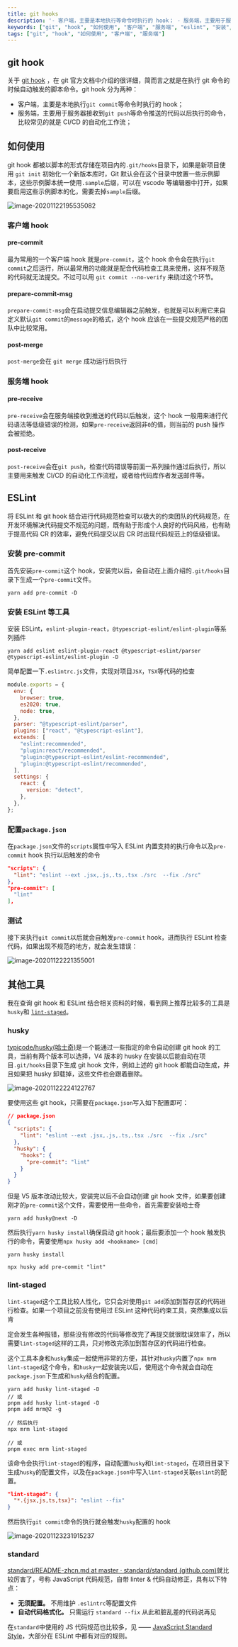 ```yaml
---
title: git hooks
description: '- 客户端，主要是本地执行等命令时执行的 hook； - 服务端，主要用于服务器接收到等命令推送的代码以后执行的命令，比较常见的就是 CI/CD 的自动化工作流；'
keywords: ["git", "hook", "如何使用", "客户端", "服务端", "eslint", "安装", "pre-commit"]
tags: ["git", "hook", "如何使用", "客户端", "服务端"]
---
```


## git hook

关于 [git hook](https://git-scm.com/book/zh/v2/%E8%87%AA%E5%AE%9A%E4%B9%89-Git-Git-%E9%92%A9%E5%AD%90) ，在 git 官方文档中介绍的很详细，简而言之就是在执行 git 命令的时候自动触发的脚本命令。git hook 分为两种：

- 客户端，主要是本地执行`git commit`等命令时执行的 hook；
- 服务端，主要用于服务器接收到`git push`等命令推送的代码以后执行的命令，比较常见的就是 CI/CD 的自动化工作流；

## 如何使用

git hook 都被以脚本的形式存储在项目内的`.git/hooks`目录下，如果是新项目使用 `git init` 初始化一个新版本库时，Git 默认会在这个目录中放置一些示例脚本，这些示例脚本统一使用`.sample`后缀，可以在 vscode 等编辑器中打开，如果要启用这些示例脚本的化，需要去掉`sample`后缀。

![image-20201122195535082](../../public/images/image-20201122195535082.png)

### 客户端 hook

#### pre-commit

最为常用的一个客户端 hook 就是`pre-commit`，这个 hook 命令会在执行`git commit`之后运行，所以最常用的功能就是配合代码检查工具来使用，这样不规范的代码就无法提交。不过可以用 `git commit --no-verify` 来绕过这个环节。

#### prepare-commit-msg

`prepare-commit-msg`会在启动提交信息编辑器之前触发，也就是可以利用它来自定义默认`git commit`的`message`的格式，这个 hook 应该在一些提交规范严格的团队中比较常用。

#### post-merge

`post-merge`会在 `git merge` 成功运行后执行

### 服务端 hook

#### pre-receive

`pre-receive`会在服务端接收到推送的代码以后触发，这个 hook 一般用来进行代码语法等低级错误的检测，如果`pre-receive`返回非`0`的值，则当前的 push 操作会被拒绝。

#### post-receive

`post-receive`会在`git push`，检查代码错误等前面一系列操作通过后执行，所以主要用来触发 CI/CD 的自动化工作流程，或者给代码库作者发送邮件等。

## ESLint

将 ESLint 和 git hook 结合进行代码规范检查可以极大的约束团队的代码规范，在开发环境解决代码提交不规范的问题，既有助于形成个人良好的代码风格，也有助于提高代码 CR 的效率，避免代码提交以后 CR 时出现代码规范上的低级错误。

### 安装 pre-commit

首先安装`pre-commit`这个 hook，安装完以后，会自动在上面介绍的`.git/hooks`目录下生成一个`pre-commit`文件。

```shell
yarn add pre-commit -D
```

### 安装 ESLint 等工具

安装 ESLint，`eslint-plugin-react`，`@typescript-eslint/eslint-plugin`等系列插件

```shell
yarn add eslint eslint-plugin-react @typescript-eslint/parser @typescript-eslint/eslint-plugin -D
```

简单配置一下`.eslintrc.js`文件，实现对项目`JSX`，`TSX`等代码的检查

```javascript
module.exports = {
  env: {
    browser: true,
    es2020: true,
    node: true,
  },
  parser: "@typescript-eslint/parser",
  plugins: ["react", "@typescript-eslint"],
  extends: [
    "eslint:recommended",
    "plugin:react/recommended",
    "plugin:@typescript-eslint/eslint-recommended",
    "plugin:@typescript-eslint/recommended",
  ],
  settings: {
    react: {
      version: "detect",
    },
  },
};
```

### 配置`package.json`

在`package.json`文件的`scripts`属性中写入 ESLint 内置支持的执行命令以及`pre-commit` hook 执行以后触发的命令

```json
"scripts": {
  "lint": "eslint --ext .jsx,.js,.ts,.tsx ./src  --fix ./src"
},
"pre-commit": [
  "lint"
],
```

### 测试

接下来执行`git commit`以后就会自触发`pre-commit` hook，进而执行 ESLint 检查代码，如果出现不规范的地方，就会发生错误：

![image-20201122221355001](../../public/images/image-20201122221355001.png)

## 其他工具

我在查询 git hook 和 ESLint 结合相关资料的时候，看到网上推荐比较多的工具是`husky`和 [`lint-staged`](https://github.com/okonet/lint-staged)。

### husky

[typicode/husky(哈士奇)](https://github.com/typicode/husky)是一个能通过一些指定的命令自动创建 git hook 的工具，当前有两个版本可以选择，V4 版本的 husky 在安装以后能自动在项目`.git/hooks`目录下生成 git hook 文件，例如上述的 git hook 都能自动生成，并且如果把 husky 卸载掉，这些文件也会跟着删除。

![image-20201122224122767](../../public/images/image-20201122224122767.png)

要使用这些 git hook，只需要在`package.json`写入如下配置即可：

```json
// package.json
{
  "scripts": {
    "lint": "eslint --ext .jsx,.js,.ts,.tsx ./src  --fix ./src"
  },
  "husky": {
    "hooks": {
      "pre-commit": "lint"
    }
  }
}
```

但是 V5 版本改动比较大，安装完以后不会自动创建 git hook 文件，如果要创建刚才的`pre-commit`这个文件，需要使用一些命令，首先需要安装哈士奇

```shell
yarn add husky@next -D
```

然后执行`yarn husky install`确保启动 git hook；最后要添加一个 hook 触发执行的命令，需要使用`npx husky add <hookname> [cmd]`

```shell
yarn husky install

npx husky add pre-commit "lint"
```

### lint-staged

`lint-staged`这个工具比较人性化，它只会对使用`git add`添加到暂存区的代码进行检查。如果一个项目之前没有使用过 ESLint 这种代码约束工具，突然集成以后肯

定会发生各种报错，那些没有修改的代码等修改完了再提交就很耽误效率了，所以需要`lint-staged`这样的工具，只对修改完添加到暂存区的代码进行检查。

这个工具本身和`husky`集成一起使用非常的方便，其针对`husky`内置了`npx mrm lint-staged`这个命令，和`husky`一起安装完以后，使用这个命令就会自动在`package.json`下生成和`husky`结合的配置。

```shell
yarn add husky lint-staged -D
// 或
pnpm add husky lint-staged -D
pnpm add mrm@2 -g
```

```shell
// 然后执行
npx mrm lint-staged

// 或
pnpm exec mrm lint-staged
```

该命令会执行`lint-staged`的程序，自动配置`husky`和`lint-staged`，在项目目录下生成`husky`的配置文件，以及在`package.json`中写入`lint-staged`关联`eslint`的配置。

```json
"lint-staged": {
  "*.{jsx,js,ts,tsx}": "eslint --fix"
}
```

然后执行`git commit`命令的执行就会触发`husky`配置的 hook

![image-20201123231915237](../../public/images/image-20201123231915237.png)

### standard

[standard/README-zhcn.md at master · standard/standard (github.com)](https://github.com/standard/standard/blob/master/docs/README-zhcn.md)就比较厉害了，号称 JavaScript 代码规范，自带 linter & 代码自动修正，具有以下特点：

- **无须配置。** 不用维护 `.eslintrc`等配置文件
- **自动代码格式化。** 只需运行 `standard --fix` 从此和脏乱差的代码说再见

在`standard`中使用的 JS 代码规范也比较多，见 —— [JavaScript Standard Style](https://github.com/standard/standard/blob/master/docs/RULES-zhcn.md#javascript-standard-style)，大部分在 ESLint 中都有对应的规则。
